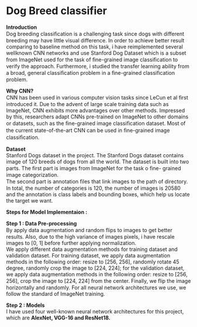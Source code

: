 # Dog Breed classifier
**Introduction** <br />
Dog breeding classiﬁcation is a challenging task since dogs with different breeding may have little visual difference. In order to achieve better result comparing to baseline method on this task, i have reimplemented several wellknown CNN networks and use Stanford Dog Dataset which is a subset from ImageNet used for the task of ﬁne-grained image classiﬁcation to verify the approach. Furthermore, i studied the transfer learning ability from a broad, general classiﬁcation problem in a ﬁne-grained classiﬁcation problem. <br />

**Why CNN?** <br />
CNN has been used in various computer vision tasks since LeCun et al ﬁrst introduced it. Due to the advent of large scale training data such as ImageNet, CNN exhibits more advantages over other methods. Impressed by this, researchers adapt CNNs pre-trained on ImageNet to other domains or datasets, such as the ﬁne-grained image classiﬁcation dataset. Most of the current state-of-the-art CNN can be used in ﬁne-grained image classiﬁcation.<br />

**Dataset** <br />
Stanford Dogs dataset in the project. The Stanford Dogs dataset contains image of 120 breeds of dogs from all the world. The dataset is built into two parts. The ﬁrst part is images from ImageNet for the task o ﬁne- grained image categorization.<br />
The second part is annotation ﬁles that link images to the path of directory. In total, the number of categories is 120, the number of images is 20580 and the annotation is class labels and bounding boxes, which help us locate the target we want.<br />

**Steps for Model Implementaion :**<br />

**Step 1 : Data Pre-processing**<br />
By apply data augmentation and random ﬂips to images to get better results. Also, due to the high variance of images pixels, i have rescale images to [0, 1] before further applying normalization.<br />
We apply different data augmentation methods for training dataset and validation dataset. For training dataset, we apply data augmentation methods in the following order: resize to [256, 256], randomly rotate 45 degree, randomly crop the image to [224, 224]; for the validation dataset, we apply data augmentation methods in the following order: resize to [256, 256], crop the image to [224, 224] from the center. Finally, we ﬂip the image horizontally and randomly. For all neural network architectures we use, we follow the standard of ImageNet training.<br />

**Step 2 : Models**<br />
I have used four well-known neural network architectures for this project, which are **AlexNet, VGG-16 and ResNet18.**<br />



